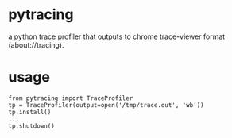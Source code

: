 # pytracing
a python trace profiler that outputs to chrome trace-viewer format (about://tracing).

# usage

    from pytracing import TraceProfiler
    tp = TraceProfiler(output=open('/tmp/trace.out', 'wb'))
    tp.install()
    ...
    tp.shutdown()
